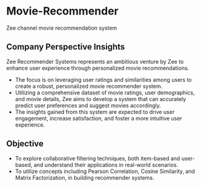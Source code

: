 # Movie-Recommender
Zee channel movie recommendation system

## Company Perspective Insights
Zee Recommender Systems represents an ambitious venture by Zee to enhance user experience through personalized movie recommendations.
- The focus is on leveraging user ratings and similarities among users to create a robust, personalized movie recommender system.
- Utilizing a comprehensive dataset of movie ratings, user demographics, and movie details, Zee aims to develop a system that can accurately predict user
preferences and suggest movies accordingly.
- The insights gained from this system are expected to drive user engagement, increase satisfaction, and foster a more intuitive user experience.

## Objective
- To explore collaborative filtering techniques, both item-based and user-based, and understand their applications in real-world scenarios.
- To utilize concepts including Pearson Correlation, Cosine Similarity, and Matrix Factorization, in building recommender systems.
